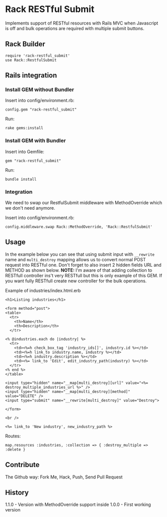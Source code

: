 Rack RESTful Submit
===================

Implements support of RESTful resources with Rails MVC when Javascript is off and bulk operations are required with multiple submit buttons.

Rack Builder
------------

    require 'rack-restful_submit'
    use Rack::RestfulSubmit

Rails integration
-----------------

### Install GEM without Bundler

Insert into config/environment.rb:

    config.gem "rack-restful_submit"

Run:

    rake gems:install

### Install GEM with Bundler

Insert into Gemfile:

    gem "rack-restful_submit"

Run:

    bundle install

### Integration

We need to swap our RestfulSubmit middleware with MethodOverride which we don't need anymore.

Insert into config/environment.rb:


    config.middleware.swap Rack::MethodOverride, 'Rack::RestfulSubmit'


Usage
-----

In the example below you can see that using submit input with `__rewrite` name and `multi_destroy` mapping allows
us to convert normal POST request into RESTful one. Don't forget to also insert 2 hidden fields URL and METHOD as shown below.
__NOTE:__ I'm aware of that adding collection to RESTfull controller ins't very RESTfull but this is only example of this GEM. If you want fully RESTfull create new controller for the bulk operations.

Example of industries/index.html.erb

    <h1>Listing industries</h1>

    <form method="post">
    <table>
      <tr>
        <th>Name</th>
        <th>Description</th>
      </tr>

    <% @industries.each do |industry| %>
      <tr>
        <td><%=h check_box_tag 'industry_ids[]', industry.id %></td>
        <td><%=h link_to industry.name, industry %></td>
        <td><%=h industry.description %></td>
        <td><%= link_to 'Edit', edit_industry_path(industry) %></td>
      </tr>
    <% end %>
    </table>

    <input type="hidden" name="__map[multi_destroy][url]" value="<%= destroy_multiple_industries_url %>" />
    <input type="hidden" name="__map[multi_destroy][method]" value="DELETE" />
    <input type="submit" name="__rewrite[multi_destroy]" value="Destroy">

    </form>

    <br />

    <%= link_to 'New industry', new_industry_path %>

Routes:

    map.resources :industries, :collection => { :destroy_multiple => :delete }

Contribute
----------

The Github way: Fork Me, Hack, Push, Send Pull Request

History
-------

1.1.0 - Version with MethodOverride support inside
1.0.0 - First working version
